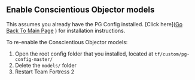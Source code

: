 ## Enable Conscientious Objector models

This assumes you already have the PG Config installed. [Click here]([Go Back To Main Page](https://github.com/rufio-tf2/pg-config/#install)
) for installation instructions.

To re-enable the Conscientious Objector models:

1. Open the root config folder that you installed, located at `tf/custom/pg-config-master/`
1. Delete the `models/` folder
1. Restart Team Fortress 2
